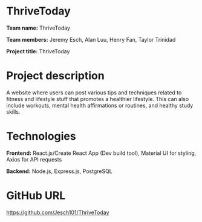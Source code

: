 # ThriveToday

**Team name:** ThriveToday

**Team members:** Jeremy Esch, Alan Luu, Henry Fan, Taylor Trinidad

**Project title:** ThriveToday

# Project description
A website where users can post various tips and techniques related to fitness and lifestyle stuff that promotes a healthier lifestyle. This can also include workouts, mental health affirmations or routines, and healthy study skills.

# Technologies
**Frontend:** React.js/Create React App (Dev build tool), Material UI for styling, Axios for API requests

**Backend:** Node.js, Express.js, PostgreSQL

# GitHub URL
https://github.com/Jesch101/ThriveToday